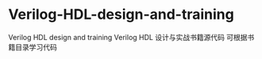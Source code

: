 Verilog-HDL-design-and-training
===============================

Verilog HDL design and training
Verilog HDL 设计与实战书籍源代码
可根据书籍目录学习代码
